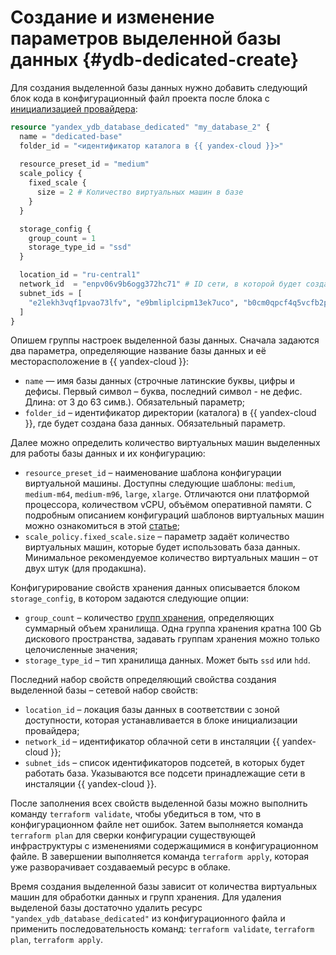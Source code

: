 # Создание и изменение параметров выделенной базы данных {#ydb-dedicated-create}

Для создания выделенной базы данных нужно добавить следующий блок кода в конфигурационный файл проекта после блока с [инициализацией провайдера](./configure.md): 

```tf
resource "yandex_ydb_database_dedicated" "my_database_2" {
  name = "dedicated-base"
  folder_id = "<идентификатор каталога в {{ yandex-cloud }}>"
  
  resource_preset_id = "medium"
  scale_policy {
    fixed_scale {
      size = 2 # Количество виртуальных машин в базе
    }
  }

  storage_config {
    group_count = 1
    storage_type_id = "ssd"
  }

  location_id = "ru-central1"
  network_id  = "enpv06v9b6ogg372hc71" # ID сети, в которой будет создана база
  subnet_ids = [
    "e2lekh3vqf1pvao73lfv", "e9bmliplcipm13ek7uco", "b0cm0qpcf4q5vcfb2pc2" 
  ]
}
```

Опишем группы настроек выделенной базы данных. Сначала задаются два параметра, определяющие название базы данных и её месторасположение в {{ yandex-cloud }}:
* `name` — имя базы данных (строчные латинские буквы, цифры и дефисы. Первый символ – буква, последний символ - не дефис. Длина: от 3 до 63 симв.). Обязательный параметр;
* `folder_id` – идентификатор директории (каталога) в {{ yandex-cloud }}, где будет создана база данных. Обязательный параметр.

Далее можно определить количество виртуальных машин выделенных для работы базы данных и их конфигурацию:
* `resource_preset_id` – наименование шаблона конфигурации виртуальной машины. Доступны следующие шаблоны: `medium`, `medium-m64`, `medium-m96`, `large`, `xlarge`. Отличаются они платформой процессора, количеством vCPU, объёмом оперативной памяти. С подробным  описанием конфигураций шаблонов виртуальных машин можно ознакомиться в этой [статье](../concepts/resources.md#resource-presets);
* `scale_policy.fixed_scale.size` – параметр задаёт количество виртуальных машин, которые будет использовать база данных. Минимальное рекомендуемое количество виртуальных машин – от двух штук (для продакшна).

Конфигурирование свойств хранения данных описывается блоком `storage_config`, в котором задаются следующие опции:
* `group_count` – количество [групп хранения](https://ydb.tech/ru/docs/concepts/databases#storage-groups),  определяющих суммарный объем хранилища. Одна группа хранения кратна 100 Gb дискового пространства, задавать группам хранения можно только целочисленные значения;
* `storage_type_id` – тип хранилища данных. Может быть `ssd` или `hdd`.

Последний набор свойств определяющий свойства создания выделенной базы – сетевой набор свойств:
* `location_id` – локация базы данных в соответствии с зоной доступности, которая устанавливается в блоке инициализации провайдера;
* `network_id` – идентификатор облачной сети в инсталяции {{ yandex-cloud }};
* `subnet_ids` – список идентификаторов подсетей, в которых будет работать база. Указываются все подсети принадлежащие сети в инсталяции {{ yandex-cloud }}.

После заполнения всех свойств выделенной базы можно выполнить команду `terraform validate`, чтобы убедиться в том, что в конфигурационном файле нет ошибок. Затем выполняется команда `terraform plan` для сверки конфигурации существующей инфраструктуры с изменениями содержащимися в конфигурационном файле. В завершении выполняется команда `terraform apply`, которая уже разворачивает создаваемый ресурс в облаке.

Время создания выделенной базы зависит от количества виртуальных машин для обработки данных и групп хранения. Для удаления выделеной базы достаточно удалить ресурс `"yandex_ydb_database_dedicated"` из конфигурационного файла и применить последовательность команд: `terraform validate`, `terraform plan`, `terraform apply`. 
